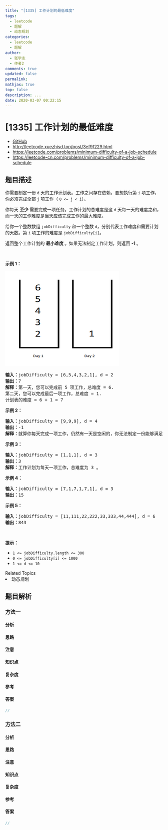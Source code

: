 ```yaml
---
title: "[1335] 工作计划的最低难度"
tags:
  - leetcode
  - 题解
  - 动态规划
categories:
  - leetcode
  - 题解
author:
  - 张学志
  - 作者2
comments: true
updated: false
permalink:
mathjax: true
top: false
description: ...
date: 2020-03-07 00:22:15
---
```



# [1335] 工作计划的最低难度
* [GitHub](https://github.com/algoboy101/LeetCodeCrowdsource/tree/master/_posts/QA/%5B1335%5D%20%E5%B7%A5%E4%BD%9C%E8%AE%A1%E5%88%92%E7%9A%84%E6%9C%80%E4%BD%8E%E9%9A%BE%E5%BA%A6.md)
* http://leetcode.xuezhisd.top/post/3ef9f229.html
* https://leetcode.com/problems/minimum-difficulty-of-a-job-schedule
* https://leetcode-cn.com/problems/minimum-difficulty-of-a-job-schedule


## 题目描述

<p>你需要制定一份&nbsp;<code>d</code>&nbsp;天的工作计划表。工作之间存在依赖，要想执行第&nbsp;<code>i</code>&nbsp;项工作，你必须完成全部&nbsp;<code>j</code>&nbsp;项工作（&nbsp;<code>0 &lt;= j &lt; i</code>）。</p>

<p>你每天 <strong>至少</strong>&nbsp;需要完成一项任务。工作计划的总难度是这&nbsp;<code>d</code>&nbsp;天每一天的难度之和，而一天的工作难度是当天应该完成工作的最大难度。</p>

<p>给你一个整数数组&nbsp;<code>jobDifficulty</code>&nbsp;和一个整数&nbsp;<code>d</code>，分别代表工作难度和需要计划的天数。第&nbsp;<code>i</code>&nbsp;项工作的难度是&nbsp;<code>jobDifficulty[i]</code>。</p>

<p>返回整个工作计划的 <strong>最小难度</strong> 。如果无法制定工作计划，则返回&nbsp;<strong>-1&nbsp;</strong>。</p>

<p>&nbsp;</p>

<p><strong>示例 1：</strong></p>

<p><img alt="" src="https://raw.githubusercontent.com/algoboy101/LeetCodeCrowdsource/master/imgs/untitled.png" style="height: 304px; width: 365px;"></p>

<pre><strong>输入：</strong>jobDifficulty = [6,5,4,3,2,1], d = 2
<strong>输出：</strong>7
<strong>解释：</strong>第一天，您可以完成前 5 项工作，总难度 = 6.
第二天，您可以完成最后一项工作，总难度 = 1.
计划表的难度 = 6 + 1 = 7 
</pre>

<p><strong>示例 2：</strong></p>

<pre><strong>输入：</strong>jobDifficulty = [9,9,9], d = 4
<strong>输出：</strong>-1
<strong>解释：</strong>就算你每天完成一项工作，仍然有一天是空闲的，你无法制定一份能够满足既定工作时间的计划表。
</pre>

<p><strong>示例 3：</strong></p>

<pre><strong>输入：</strong>jobDifficulty = [1,1,1], d = 3
<strong>输出：</strong>3
<strong>解释：</strong>工作计划为每天一项工作，总难度为 3 。
</pre>

<p><strong>示例 4：</strong></p>

<pre><strong>输入：</strong>jobDifficulty = [7,1,7,1,7,1], d = 3
<strong>输出：</strong>15
</pre>

<p><strong>示例 5：</strong></p>

<pre><strong>输入：</strong>jobDifficulty = [11,111,22,222,33,333,44,444], d = 6
<strong>输出：</strong>843
</pre>

<p>&nbsp;</p>

<p><strong>提示：</strong></p>

<ul>
	<li><code>1 &lt;= jobDifficulty.length &lt;= 300</code></li>
	<li><code>0 &lt;=&nbsp;jobDifficulty[i] &lt;= 1000</code></li>
	<li><code>1 &lt;= d &lt;= 10</code></li>
</ul>
<div><div>Related Topics</div><div><li>动态规划</li></div></div>


## 题目解析


### 方法一

#### 分析

#### 思路

#### 注意

#### 知识点

#### 复杂度

#### 参考

#### 答案

```cpp
//
```


### 方法二

#### 分析

#### 思路

#### 注意

#### 知识点

#### 复杂度

#### 参考

#### 答案

```cpp
//
```


